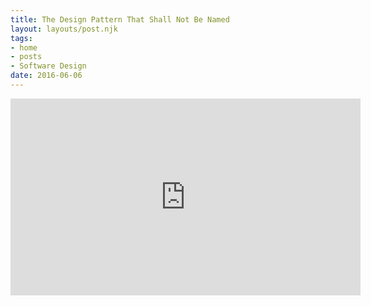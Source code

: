 ```yaml
---
title: The Design Pattern That Shall Not Be Named
layout: layouts/post.njk
tags:
- home
- posts
- Software Design
date: 2016-06-06
---
```


<div class="youtube-video-container"><iframe width="560" height="315" src="https://www.youtube.com/embed/Q1YXEqCl650?si=I4CH5I1f3VNTMAXQ" title="YouTube video player" frameborder="0" allow="accelerometer; autoplay; clipboard-write; encrypted-media; gyroscope; picture-in-picture; web-share" allowfullscreen></iframe></div>

